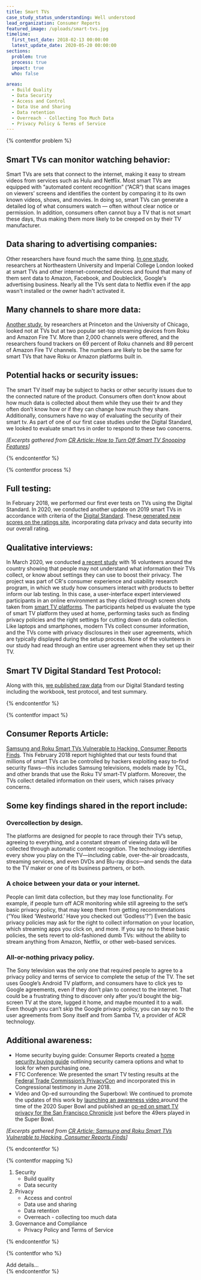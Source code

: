 ```yaml
---
title: Smart TVs
case_study_status_understanding: Well understood
lead_organization: Consumer Reports
featured_image: /uploads/smart-tvs.jpg
timeline:
  first_test_date: 2018-02-13 00:00:00
  latest_update_date: 2020-05-20 00:00:00
sections:
  problem: true
  process: true
  impact: true
  who: false

areas:
  - Build Quality
  - Data Security
  - Access and Control
  - Data Use and Sharing
  - Data retention
  - Overreach - Collecting Too Much Data
  - Privacy Policy & Terms of Service
---
```


{% contentfor problem %}
<div class="editable mt-3">
<h2>Smart TVs can monitor watching behavior:</h2><p>Smart TVs are sets that
connect to the internet, making it easy to stream videos from services such
as Hulu and Netflix. Most smart TVs are equipped with &ldquo;automated
content recognition&rdquo; (&ldquo;ACR&rdquo;) that scans images on
viewers&rsquo; screens and identifies the content by comparing it to its own
known videos, shows, and movies. In doing so, smart TVs can generate a
detailed log of what consumers watch &mdash; often without clear notice or
permission. In addition, consumers often cannot buy a TV that is not smart
these days, thus making them more likely to be creeped on by their TV
manufacturer.</p><h2>Data sharing to advertising companies:
&nbsp;</h2><p>Other researchers have found much the same thing. <a
target="_blank" rel="noopener"
href="https://moniotrlab.ccis.neu.edu/wp-content/uploads/2019/09/ren-imc19.pdf">In
one study</a>, researchers at Northeastern University and Imperial College
London looked at smart TVs and other internet-connected devices and found
that many of them sent data to Amazon, Facebook, and Doubleclick, Google's
advertising business. Nearly all the TVs sent data to Netflix even if the
app wasn't installed or the owner hadn't activated it.</p><h2>Many channels
to share more data:</h2><p><a target="_blank" rel="noopener"
href="https://www.princeton.edu/~pmittal/publications/tv-tracking-ccs19.pdf">Another
study</a>, by researchers at Princeton and the University of Chicago, looked
not at TVs but at two popular set-top streaming devices from Roku and Amazon
Fire TV. More than 2,000 channels were offered, and the researchers found
trackers on 69 percent of Roku channels and 89 percent of Amazon Fire TV
channels. The numbers are likely to be the same for smart TVs that have Roku
or Amazon platforms built in.</p><h2>Potential hacks or security
issues:</h2><p>The smart TV itself may be subject to hacks or other security
issues due to the connected nature of the product. Consumers often
don&rsquo;t know about how much data is collected about them while they use
their tv and they often don&rsquo;t know how or if they can change how much
they share. Additionally, consumers have no way of evaluating the security
of their smart tv. As part of one of our first case studies under the
Digital Standard, we looked to evaluate smart tvs in order to respond to
these two concerns.&nbsp;</p><p><em>[Excerpts gathered from <a
target="_blank" rel="noopener"
href="https://www.consumerreports.org/privacy/how-to-turn-off-smart-tv-snooping-features/">CR
Article: How to Turn Off Smart TV Snooping Features</a>]</em></p>
</div>
{% endcontentfor %}

{% contentfor process %}
<div class="editable mt-3">
<h2>Full testing:</h2><p>In February 2018, we performed our first ever tests
on TVs using the Digital Standard. In 2020, we conducted another update on
2019 smart TVs in accordance with criteria of the <a target="_blank"
rel="noopener" href="https://www.thedigitalstandard.org/">Digital
Standard</a>. These<a target="_blank" rel="noopener"
href="https://www.consumerreports.org/products/tvs/ratings-overview/">
generated new scores on the ratings site</a>, incorporating data privacy and
data security into our overall rating.&nbsp;</p><h2>Qualitative
interviews:</h2><p>In March 2020, we conducted <a target="_blank"
rel="noopener"
href="https://www.consumerreports.org/tvs/consumers-struggle-with-smart-tv-privacy-settings/">a
recent study</a> with 16 volunteers around the country showing that people
may not understand what information their TVs collect, or know about
settings they can use to boost their privacy. The project was part of CR's
consumer experience and usability research program, in which we study how
consumers interact with products to better inform our lab testing. In this
case, a user-interface expert interviewed participants in an online
environment as they clicked through screen shots taken from <a
target="_blank" rel="noopener"
href="https://www.consumerreports.org/tvs/smart-tv-systems-pros-cons/">smart
TV platforms</a>. The participants helped us evaluate the type of smart TV
platform they used at home, performing tasks such as finding privacy
policies and the right settings for cutting down on data collection. Like
laptops and smartphones, modern TVs collect consumer information, and the
TVs come with privacy disclosures in their user agreements, which are
typically displayed during the setup process. None of the volunteers in our
study had read through an entire user agreement when they set up their
TV.</p><h2>Smart TV Digital Standard Test Protocol:</h2><p>Along with this,
<a target="_blank" rel="noopener"
href="https://medium.com/cr-digital-lab/raw-data-release-2019-smart-tv-testing-9dc211cdb3a3">we
published raw data</a> from our Digital Standard testing including the
workbook, test protocol, and test summary.&nbsp;</p>
</div>
{% endcontentfor %}

{% contentfor impact %}
<div class="editable mt-3">
<h2>Consumer Reports Article:</h2><p><a target="_blank" rel="noopener"
href="https://www.consumerreports.org/televisions/samsung-roku-smart-tvs-vulnerable-to-hacking-consumer-reports-finds/">Samsung
and Roku Smart TVs Vulnerable to Hacking, Consumer Reports Finds</a>. This
February 2018 report highlighted that our tests found that millions of smart
TVs can be controlled by hackers exploiting easy to-find security
flaws&mdash;this includes Samsung televisions, models made by TCL, and other
brands that use the Roku TV smart-TV platform. Moreover, the TVs collect
detailed information on their users, which raises privacy
concerns.&nbsp;</p><h2>Some key findings shared in the report
include:</h2><h3>Overcollection by design.</h3><p>The platforms are designed
for people to race through their TV&rsquo;s setup, agreeing to everything,
and a constant stream of viewing data will be collected through automatic
content recognition. The technology identifies every show you play on the
TV&mdash;including cable, over-the-air broadcasts, streaming services, and
even DVDs and Blu-ray discs&mdash;and sends the data to the TV maker or one
of its business partners, or both.</p><h3>A choice between your data or your
internet.</h3><p>People can limit data collection, but they may lose
functionality. For example, if people turn off ACR monitoring while still
agreeing to the set&rsquo;s basic privacy policy, that may keep them from
getting recommendations (&ldquo;You liked &lsquo;Westworld.&rsquo; Have you
checked out &lsquo;Godless&rsquo;?&rdquo;) Even the basic privacy policies
may ask for the right to collect information on your location, which
streaming apps you click on, and more. If you say no to these basic
policies, the sets revert to old-fashioned dumb TVs: without the ability to
stream anything from Amazon, Netflix, or other web-based
services.</p><h3>All-or-nothing privacy policy.</h3><p>The Sony television
was the only one that required people to agree to a privacy policy and terms
of service to complete the setup of the TV. The set uses Google&rsquo;s
Android TV platform, and consumers have to click yes to Google agreements,
even if they don&rsquo;t plan to connect to the internet. That could be a
frustrating thing to discover only after you&rsquo;d bought the big-screen
TV at the store, lugged it home, and maybe mounted it to a wall. Even though
you can&rsquo;t skip the Google privacy policy, you can say no to the user
agreements from Sony itself and from Samba TV, a provider of ACR
technology.</p><h2>Additional awareness:&nbsp;</h2><ul><li>Home security
buying guide: Consumer Reports created a <a target="_blank" rel="noopener"
href="https://www.consumerreports.org/cro/home-security-cameras/buying-guide/index.htm">home
security buying guide</a> outlining security camera options and what to look
for when purchasing one.&nbsp;</li><li>FTC Conference: We presented the
smart TV testing results at the <a target="_blank" rel="noopener"
href="https://www.ftc.gov/news-events/events-calendar/2018/02/privacycon-2018">Federal
Trade Commission&rsquo;s PrivacyCon</a> and incorporated this in
Congressional testimony in June 2018.&nbsp;</li><li>Video and Op-ed
surrounding the Superbowl: We continued to promote the updates of this work
by <a target="_blank" rel="noopener"
href="https://www.youtube.com/watch?v=oVgCSkUPvPg">launching an awareness
video </a>around the time of the 2020 Super Bowl and published an <a
target="_blank" rel="noopener"
href="https://www.sfchronicle.com/opinion/openforum/article/Your-smart-TV-is-watching-you-back-15012209.php">op-ed
on smart TV privacy for the San Francisco Chronicle</a>&nbsp;just before the
49ers played in the Super Bowl.</li></ul><p><em>[Excerpts gathered from <a
target="_blank" rel="noopener"
href="https://www.consumerreports.org/televisions/samsung-roku-smart-tvs-vulnerable-to-hacking-consumer-reports-finds/">CR
Article: Samsung and Roku Smart TVs Vulnerable to Hacking, Consumer Reports
Finds</a>]</em></p>
</div>
{% endcontentfor %}

{% contentfor mapping %}
<div class="editable mt-3">
<ol><li>Security<ul><li>Build quality</li><li>Data
security</li></ul></li><li>Privacy<ul><li>Access and control</li><li>Data
use and sharing</li><li>Data retention</li><li>Overreach - collecting too
much data</li></ul></li><li>Governance and Compliance<ul><li>Privacy Policy
and Terms of Service</li></ul></li></ol>
</div>
{% endcontentfor %}

{% contentfor who %}
<div class="editable mt-3">
Add details...
</div>
{% endcontentfor %}


